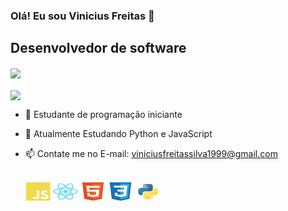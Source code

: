 ### Olá! Eu sou Vinicius Freitas 👋

<h2>Desenvolvedor de software</h2>

<a href="https://github.com/Freitas024/github-readme-stats">
  <img height=200 align="center" src="https://github-readme-stats.vercel.app/api?username=Freitas024" />
</a>
<br></br>
<a href="https://github.com/Freitas024/convoychat">
  <img height=100 align="center" src="https://github-readme-stats.vercel.app/api/top-langs?username=Freitas024&layout=compact&langs_count=8&card_width=320" />
</a>

- 🔭 Estudante de programação iniciante
- 🌱 Atualmente Estudando Python e JavaScript
- 📫 Contate me no E-mail: viniciusfreitassilva1999@gmail.com

  <div style="display: inline_block"><br>
  <img align="center" alt="Vini-Js" height="30" width="40" src="https://raw.githubusercontent.com/devicons/devicon/master/icons/javascript/javascript-plain.svg">
  <img align="center" alt="Vini-React" height="30" width="40" src="https://raw.githubusercontent.com/devicons/devicon/master/icons/react/react-original.svg">
  <img align="center" alt="Vini-HTML" height="30" width="40" src="https://raw.githubusercontent.com/devicons/devicon/master/icons/html5/html5-original.svg">
  <img align="center" alt="Vini-CSS" height="30" width="40" src="https://raw.githubusercontent.com/devicons/devicon/master/icons/css3/css3-original.svg">
  <img align="center" alt="Vini-Python" height="30" width="40" src="https://raw.githubusercontent.com/devicons/devicon/master/icons/python/python-original.svg">
</div>

